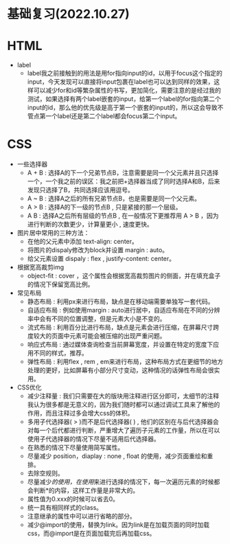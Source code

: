 # 基础复习(2022.10.27)

# HTML

- label
    - label我之前接触到的用法是用for指向input的id，以用于focus这个指定的input，今天发现可以直接将input包裹在label也可以达到同样的效果，这样可以减少for和id等繁杂属性的书写，更加简化，需要注意的是经过我的测试，如果选择有两个label嵌套的input，给第一个label的for指向第二个input的id，那么他的优先级是高于第一个嵌套的input的，所以这会导致不管点第一个label还是第二个label都会focus第二个input。

# CSS

- 一些选择器
    - A + B : 选择A的下一个兄弟节点B，注意需要是同一个父元素并且只选择一个，一个我之前的误区：我之前把+选择器当成了同时选择A和B，后来发现只选择了B，共同选择应该用逗号。
    - A ~ B : 选择A之后的所有兄弟节点B，也是需要是同一个父元素。
    - A > B : 选择A的下一级的节点B , 只是紧接的那一个层级。
    - A     B : 选择A之后所有层级的节点B , 在一般情况下更推荐用 A > B ，因为进行判断的次数更少，计算量更小 , 速度更快。
- 图片居中常用的三种方法：
    - 在他的父元素中添加 text-align: center。
    - 将图片的dispaly修改为block并设置 margin : auto。
    - 给父元素设置 dispaly : flex , justify-content: center。
- 根据宽高裁剪img
    - object-fit : cover ，这个属性会根据宽高裁剪图片的侧面，并在填充盒子的情况下保留宽高比例。
- 常见布局
    - 静态布局 : 利用px来进行布局，缺点是在移动端需要单独写一套代码。
    - 自适应布局 : 例如使用margin : auto进行居中，自适应布局在不同的分辨率中会有不同的位置调整，但是元素大小是不变的。
    - 流式布局 : 利用百分比进行布局，缺点是元素会进行压缩，在屏幕尺寸跨度较大的页面中元素可能会被压缩的出现严重问题。
    - 响应式布局 : 通过媒体查询检查当前屏幕宽度，并设置在特定的宽度下应用不同的样式，推荐。
    - 弹性布局 : 利用flex , rem , em来进行布局，这种布局方式在更细节的地方处理的更好，比如屏幕有小部分尺寸变动，这种情况的话弹性布局会很实用。
- CSS优化
    - 减少注释量 : 我们只需要在大的版块用注释进行区分即可，太细节的注释我认为很多都是无意义的，因为我们随时都可以通过调试工具来了解他的作用，而且注释过多会增大css的体积。
    - 多用子代选择器( > )而不是后代选择器( ) , 他们的区别在与后代选择器会对每一个后代都进行判断，严重增大了遍历子元素的工作量，所以在可以使用子代选择器的情况下尽量不适用后代选择器。
    - 在熟悉的情况下尽量使用简写属性。
    - 尽量减少 position，diaplay : none , float 的使用，减少页面重绘和重排。
    - 去除空规则。
    - 尽量减少*的使用，在使用*来进行选择的情况下，每一次遍历元素的时候都会判断*的内容，这样工作量是非常大的。
    - 属性值为0.xxx的时候可以省去0。
    - 统一具有相同样式的class。
    - 注意继承的属性中可以进行省略的部分。
    - 减少@import的使用，替换为link。因为link是在加载页面的同时加载css，而@import是在页面加载完后再加载css。